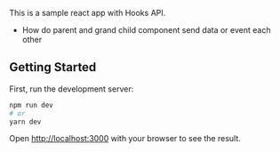 This is a sample react app with Hooks API.

* How do parent and grand child component send data or event each other

## Getting Started

First, run the development server:

```bash
npm run dev
# or
yarn dev
```

Open [http://localhost:3000](http://localhost:3000) with your browser to see the result.
